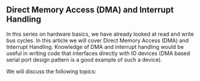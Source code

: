 ## Direct Memory Access (DMA) and Interrupt Handling

In this series on hardware basics, we have already looked at read and write bus cycles. In this article we will cover Direct Memory Access (DMA) and Interrupt Handling. Knowledge of DMA and interrupt handling would be useful in writing code that interfaces directly with IO devices (DMA based serial port design pattern is a good example of such a device).

We will discuss the following topics:

